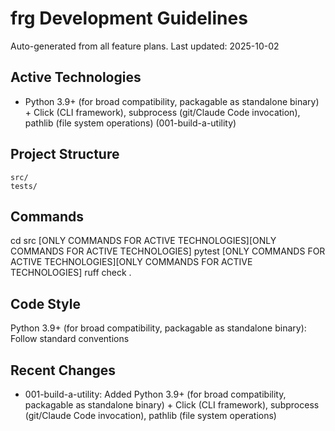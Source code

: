 # frg Development Guidelines

Auto-generated from all feature plans. Last updated: 2025-10-02

## Active Technologies
- Python 3.9+ (for broad compatibility, packagable as standalone binary) + Click (CLI framework), subprocess (git/Claude Code invocation), pathlib (file system operations) (001-build-a-utility)

## Project Structure
```
src/
tests/
```

## Commands
cd src [ONLY COMMANDS FOR ACTIVE TECHNOLOGIES][ONLY COMMANDS FOR ACTIVE TECHNOLOGIES] pytest [ONLY COMMANDS FOR ACTIVE TECHNOLOGIES][ONLY COMMANDS FOR ACTIVE TECHNOLOGIES] ruff check .

## Code Style
Python 3.9+ (for broad compatibility, packagable as standalone binary): Follow standard conventions

## Recent Changes
- 001-build-a-utility: Added Python 3.9+ (for broad compatibility, packagable as standalone binary) + Click (CLI framework), subprocess (git/Claude Code invocation), pathlib (file system operations)

<!-- MANUAL ADDITIONS START -->
<!-- MANUAL ADDITIONS END -->